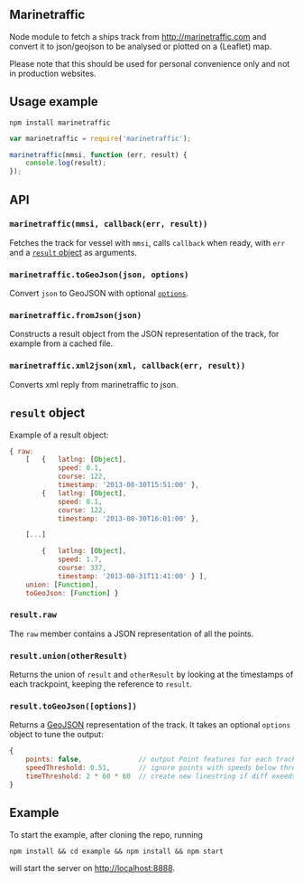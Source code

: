 ## Marinetraffic

Node module to fetch a ships track from http://marinetraffic.com and convert it to json/geojson to be analysed or plotted on a (Leaflet) map.

Please note that this should be used for personal convenience only and not in production websites.

## Usage example

`npm install marinetraffic`

```JavaScript
var marinetraffic = require('marinetraffic');

marinetraffic(mmsi, function (err, result) {
    console.log(result);
});
```
## API

### `marinetraffic(mmsi, callback(err, result))`
Fetches the track for vessel with `mmsi`, calls `callback` when ready, with `err` and a [`result` object](#result-object) as arguments.


### `marinetraffic.toGeoJson(json, options)`
Convert `json` to GeoJSON with optional [`options`](#resulttogeojsonoptions).

### `marinetraffic.fromJson(json)`
Constructs a result object from the JSON representation of the track, for example from a cached file.

### `marinetraffic.xml2json(xml, callback(err, result))`
Converts xml reply from marinetraffic to json.

## `result` object
Example of a result object:
```JavaScript
{ raw:
    [   {   latlng: [Object],
            speed: 0.1,
            course: 122,
            timestamp: '2013-08-30T15:51:00' },
        {   latlng: [Object],
            speed: 0.1,
            course: 122,
            timestamp: '2013-08-30T16:01:00' },

    [...]

        {   latlng: [Object],
            speed: 1.7,
            course: 337,
            timestamp: '2013-08-31T11:41:00' } ],
    union: [Function],
    toGeoJson: [Function] }
```

### `result.raw`
The `raw` member contains a JSON representation of all the points.

### `result.union(otherResult)`
Returns the union of `result` and `otherResult` by looking at the timestamps of each trackpoint, keeping the reference to `result`.

### `result.toGeoJson([options])`
Returns a [GeoJSON](http://geojson.org/) representation of the track. It takes an optional `options` object to tune the output:

```JavaScript
{
    points: false,              // output Point features for each track point
    speedThreshold: 0.51,       // ignore points with speeds below threshold,
    timeThreshold: 2 * 60 * 60  // create new linestring if diff exeeds 2h
}
```

## Example
To start the example, after cloning the repo, running
```
npm install && cd example && npm install && npm start
```
will start the server on [http://localhost:8888](http://localhost:8888).
